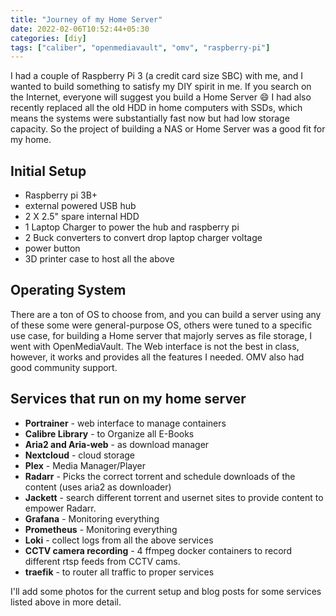 ```yaml
---
title: "Journey of my Home Server"
date: 2022-02-06T10:52:44+05:30
categories: [diy]
tags: ["caliber", "openmediavault", "omv", "raspberry-pi"]
---
```



I had a couple of Raspberry Pi 3 (a credit card size SBC) with me, and I wanted to build something to satisfy my DIY spirit in me.
If you search on the Internet, everyone will suggest you build a Home Server :smile:
I had also recently replaced all the old HDD in home computers with SSDs, which means the systems were substantially fast now but had low storage capacity.
So the project of building a NAS or Home Server was a good fit for my home.

## Initial Setup
 - Raspberry pi 3B+
 - external powered USB hub
 - 2 X 2.5" spare internal HDD
 - 1 Laptop Charger to power the hub and raspberry pi 
 - 2 Buck converters to convert drop laptop charger voltage 
 - power button
 - 3D printer case to host all the above

## Operating System
There are a ton of OS to choose from, and you can build a server using any of these
some were general-purpose OS, others were tuned to a specific use case, for building a Home server that majorly serves as file storage, 
I went with OpenMediaVault. 
The Web interface is not the best in class, however, it works and provides all the features I needed. 
OMV also had good community support.


## Services that run on my home server
 - **Portrainer** - web interface to manage containers
 - **Calibre Library** - to Organize all E-Books
 - **Aria2 and Aria-web** - as download manager
 - **Nextcloud** - cloud storage 
 - **Plex** - Media Manager/Player
 - **Radarr** - Picks the correct torrent and schedule downloads of the content (uses aria2 as downloader)
 - **Jackett** - search different torrent and usernet sites to provide content to empower Radarr.
 - **Grafana** - Monitoring everything 
 - **Prometheus** - Monitoring everything 
 - **Loki** - collect logs from all the above services
 - **CCTV camera recording** - 4 ffmpeg docker containers to record different rtsp feeds from CCTV cams.
 - **traefik** - to router all traffic to proper services

I'll add some photos for the current setup and blog posts for some services listed above in more detail.